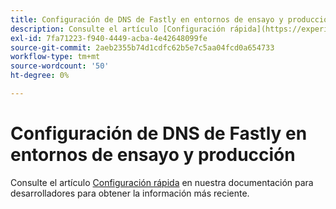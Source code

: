 ```yaml
---
title: Configuración de DNS de Fastly en entornos de ensayo y producción
description: Consulte el artículo [Configuración rápida](https://experienceleague.adobe.com/en/docs/commerce-cloud-service/user-guide/cdn/setup-fastly/fastly-configuration) en nuestra documentación para desarrolladores para obtener la información más reciente.
exl-id: 7fa71223-f940-4449-acba-4e42648099fe
source-git-commit: 2aeb2355b74d1cdfc62b5e7c5aa04fcd0a654733
workflow-type: tm+mt
source-wordcount: '50'
ht-degree: 0%

---
```


# Configuración de DNS de Fastly en entornos de ensayo y producción

Consulte el artículo [Configuración rápida](https://experienceleague.adobe.com/en/docs/commerce-cloud-service/user-guide/cdn/setup-fastly/fastly-configuration) en nuestra documentación para desarrolladores para obtener la información más reciente.
